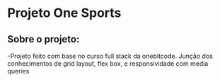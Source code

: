 # Projeto One Sports
## Sobre o projeto:

-Projeto feito com base no curso full stack da onebitcode. Junção dos conhecimentos de grid layout, flex box, e responsividade com media queries
